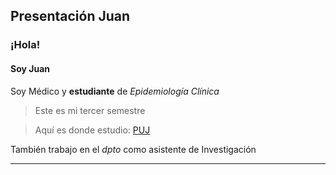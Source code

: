 ## Presentación Juan 
### ¡Hola! 
#### Soy Juan 

Soy Médico y **estudiante** de *Epidemiología Clínica* 
>Este es mi tercer semestre

>Aquí es donde estudio: [PUJ](https://www.javeriana.edu.co/inicio)
 

También trabajo en el *dpto* como asistente de Investigación 

***




